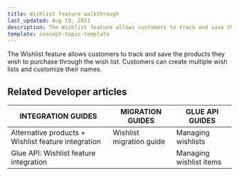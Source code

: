 ```yaml
---
title: Wishlist feature walkthrough
last_updated: Aug 19, 2021
description: The Wishlist feature allows customers to track and save the products they wish to purchase through the wish list
template: concept-topic-template
---
```


The Wishlist feature allows customers to track and save the products they wish to purchase through the wish list. Customers can create multiple wish lists and customize their names.

<!--
To learn more about the feature and to find out how end users use it, see [Wishlist feature overview](https://documentation.spryker.com/docs/wishlist-feature-overview) for business users.
-->

## Related Developer articles

|INTEGRATION GUIDES  | MIGRATION GUIDES | GLUE API GUIDES  |
|---------|---------|---------|
| Alternative products + Wishlist feature integration  | Wishlist migration guide | Managing wishlists  |
| Glue API: Wishlist feature integration  |   | Managing wishlist items  |
